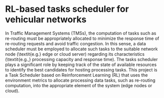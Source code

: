 # RL-based tasks scheduler for vehicular networks
In Traffic Management Systems (TMSs), the computation of tasks such as re-routing must be appropriately allocated to minimize the response time of re-routing requests and avoid traffic congestion. In this sense, a data scheduler must be employed to allocate such tasks to the suitable network node (\textit{e.g.} edge or cloud server) regarding its characteristics (\textit{e.g.,} processing capacity and response time). The tasks scheduler plays a significant role by keeping track of the state of available resources to identify the best candidates for hosting processing tasks. This project is a Task Scheduler based on Reinforcement Learning (RL) that uses the environment metrics to allocate processing data tasks, such as re-routing computation, into the appropriate element of the system (edge nodes or cloud).
